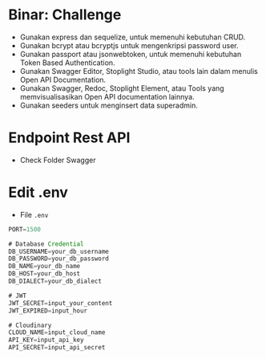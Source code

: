 # Binar: Challenge

- Gunakan express dan sequelize, untuk memenuhi kebutuhan CRUD.
- Gunakan bcrypt atau bcryptjs untuk mengenkripsi password user.
- Gunakan passport atau jsonwebtoken, untuk memenuhi kebutuhan Token Based
Authentication.
- Gunakan Swagger Editor, Stoplight Studio, atau tools lain dalam menulis Open API
Documentation.
- Gunakan Swagger, Redoc, Stoplight Element, atau Tools yang memvisualisasikan
Open API documentation lainnya.
- Gunakan seeders untuk menginsert data superadmin.

# Endpoint Rest API
- Check Folder Swagger

# Edit .env
- File `.env`

```typescript
PORT=1500

# Database Credential
DB_USERNAME=your_db_username
DB_PASSWORD=your_db_password
DB_NAME=your_db_name
DB_HOST=your_db_host
DB_DIALECT=your_db_dialect

# JWT
JWT_SECRET=input_your_content
JWT_EXPIRED=input_hour

# Cloudinary
CLOUD_NAME=input_cloud_name
API_KEY=input_api_key
API_SECRET=input_api_secret
```
